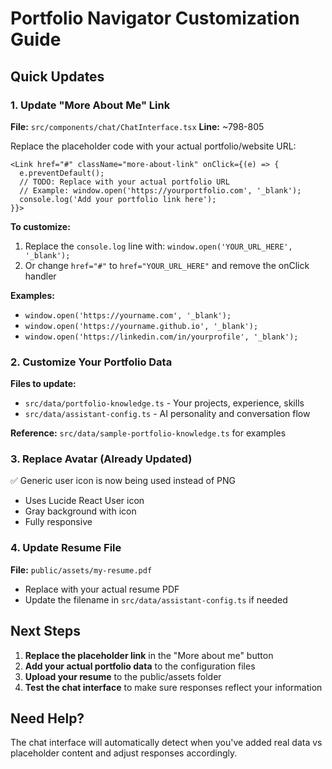 # Portfolio Navigator Customization Guide

## Quick Updates

### 1. Update "More About Me" Link
**File:** `src/components/chat/ChatInterface.tsx`
**Line:** ~798-805

Replace the placeholder code with your actual portfolio/website URL:
```tsx
<Link href="#" className="more-about-link" onClick={(e) => {
  e.preventDefault();
  // TODO: Replace with your actual portfolio URL
  // Example: window.open('https://yourportfolio.com', '_blank');
  console.log('Add your portfolio link here');
}}>
```

**To customize:**
1. Replace the `console.log` line with: `window.open('YOUR_URL_HERE', '_blank');`
2. Or change `href="#"` to `href="YOUR_URL_HERE"` and remove the onClick handler

**Examples:**
- `window.open('https://yourname.com', '_blank');`
- `window.open('https://yourname.github.io', '_blank');`
- `window.open('https://linkedin.com/in/yourprofile', '_blank');`

### 2. Customize Your Portfolio Data
**Files to update:**
- `src/data/portfolio-knowledge.ts` - Your projects, experience, skills
- `src/data/assistant-config.ts` - AI personality and conversation flow

**Reference:** `src/data/sample-portfolio-knowledge.ts` for examples

### 3. Replace Avatar (Already Updated)
✅ Generic user icon is now being used instead of PNG
- Uses Lucide React User icon
- Gray background with icon
- Fully responsive

### 4. Update Resume File
**File:** `public/assets/my-resume.pdf`
- Replace with your actual resume PDF
- Update the filename in `src/data/assistant-config.ts` if needed

## Next Steps

1. **Replace the placeholder link** in the "More about me" button
2. **Add your actual portfolio data** to the configuration files
3. **Upload your resume** to the public/assets folder
4. **Test the chat interface** to make sure responses reflect your information

## Need Help?

The chat interface will automatically detect when you've added real data vs placeholder content and adjust responses accordingly.
